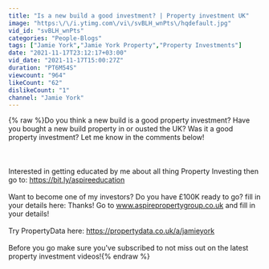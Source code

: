 ```yaml
---
title: "Is a new build a good investment? | Property investment UK"
image: "https:\/\/i.ytimg.com\/vi\/svBLH_wnPts\/hqdefault.jpg"
vid_id: "svBLH_wnPts"
categories: "People-Blogs"
tags: ["Jamie York","Jamie York Property","Property Investments"]
date: "2021-11-17T23:12:17+03:00"
vid_date: "2021-11-17T15:00:27Z"
duration: "PT6M54S"
viewcount: "964"
likeCount: "62"
dislikeCount: "1"
channel: "Jamie York"
---
```

{% raw %}Do you think a new build is a good property investment? Have you bought a new build property in or ousted the UK? Was it a good property investment? Let me know in the comments below! <br /><br /><br /><br />Interested in getting educated by me about all thing Property Investing then go to:  <a rel="nofollow" target="blank" href="https://bit.ly/aspireeducation">https://bit.ly/aspireeducation</a><br /><br />Want to become one of my investors? Do you have £100K ready to go? fill in your details here: Thanks! Go to www.aspirepropertygroup.co.uk and fill in your details!<br /><br />Try PropertyData here: <a rel="nofollow" target="blank" href="https://propertydata.co.uk/a/jamieyork">https://propertydata.co.uk/a/jamieyork</a> <br /><br />Before you go make sure you've subscribed to not miss out on the latest property investment videos!{% endraw %}
